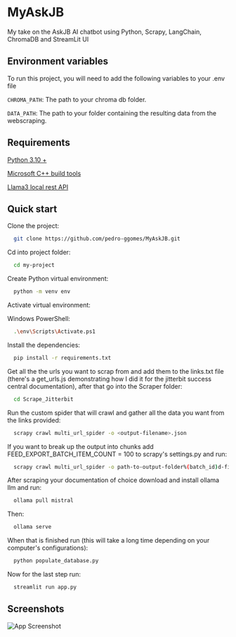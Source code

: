 # MyAskJB

My take on the AskJB AI chatbot using Python, Scrapy, LangChain, ChromaDB and StreamLit UI

## Environment variables

To run this project, you will need to add the following variables to your .env file

`CHROMA_PATH`: The path to your chroma db folder.

`DATA_PATH`: The path to your folder containing the resulting data from the webscraping. 

## Requirements

[Python 3.10 + ](https://www.python.org/downloads/)

[Microsoft C++ build tools](https://visualstudio.microsoft.com/pt-br/downloads/?q=build+tools)

[Llama3 local rest API](https://ollama.com/download)
## Quick start

Clone the project:

```bash
  git clone https://github.com/pedro-ggomes/MyAskJB.git
```

Cd into project folder:

```bash
  cd my-project
```
Create Python virtual environment:

```bash
  python -m venv env
```
Activate virtual environment:

Windows PowerShell:
```bash
  .\env\Scripts\Activate.ps1 
```
Install the dependencies:

```bash
  pip install -r requirements.txt
```

Get all the the urls you want to scrap from and add them to the links.txt file (there's a get_urls.js demonstrating how I did it for the jitterbit success central documentation), after that go into the Scraper folder:

```bash
  cd Scrape_Jitterbit
```

Run the custom spider that will crawl and gather all the data you want from the links provided:

```bash
  scrapy crawl multi_url_spider -o <output-filename>.json
```

If you want to break up the output into chunks add FEED_EXPORT_BATCH_ITEM_COUNT = 100 to scrapy's settings.py and run:

```bash
  scrapy crawl multi_url_spider -o path-to-output-folder%(batch_id)d-filename%(batch_time)s.json
```
After scraping your documentation of choice download and install ollama llm and run:
```bash
  ollama pull mistral
```
Then:
```bash
  ollama serve
```
When that is finished run (this will take a long time depending on your computer's configurations):
```bash
  python populate_database.py
```
Now for the last step run:
```bash
  streamlit run app.py
```
## Screenshots

![App Screenshot](https://i.ibb.co/zPd7q5Q/jitterbit-doc-bot-demo.png)

